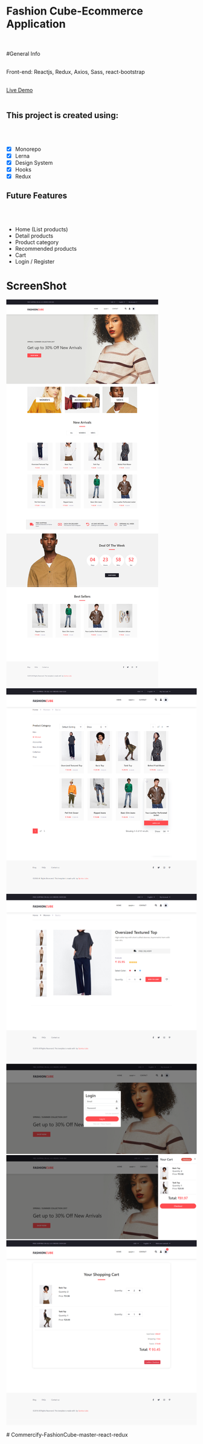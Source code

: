 # Fashion Cube-Ecommerce Application <br/><br/>

#General Info <br/><br/>

Front-end: Reactjs, Redux, Axios, Sass, react-bootstrap<br/><br/>

[Live Demo](https://quintuslabs.github.io/fashion-cube) <br/><br/>

## This project is created using: <br/><br/><br/>

- [x] Monorepo
- [x] Lerna
- [x] Design System
- [x] Hooks
- [x] Redux

## Future Features <br/><br/><br/>

- Home (List products)
- Detail products
- Product category
- Recommended products
- Cart
- Login / Register

# ScreenShot

<img src="screen/screen1.png">
<img src="screen/screen2.png">
<img src="screen/screen3.png">
<img src="screen/screen4.png">
<img src="screen/screen5.png">
<img src="screen/screen6.png">

#   C o m m e r c i f y - F a s h i o n C u b e - m a s t e r - r e a c t - r e d u x 
 
 
